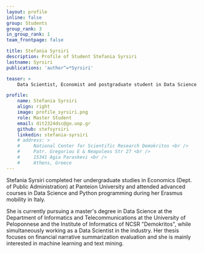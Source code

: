 ```yaml
---
layout: profile
inline: false
group: Students
group_rank: 3
in_group_rank: 1
team_frontpage: false

title: Stefania Syrsiri 
description: Profile of Student Stefania Syrsiri
lastname: Syrsiri
publications: 'author^=*Syrsiri'

teaser: >
    Data Scientist, Economist and postgraduate student in Data Science. I’m currently working on my thesis on the evaluation of summarization systems for financial documents.

profile:
    name: Stefania Syrsiri 
    align: right
    image: profile_syrsiri.png
    role: Master Student
    email: dit2324dsc@go.uop.gr
    github: stefsyrsiri
    linkedin: stefania-syrsiri
    # address: >
    #     National Center for Scientific Research Demokritos <br />
    #     Patr. Gregoriou E & Neapoleos Str 27 <br /> 
    #     15341 Agia Paraskevi <br />
    #     Athens, Greece
---
```


Stefania Syrsiri completed her undergraduate studies in Economics (Dept. of Public Administration) at Panteion University and attended advanced courses in Data Science and Python programming during her Erasmus mobility in Italy.

She is currently pursuing a master's degree in Data Science at the Department of Informatics and Telecommunications at the University of Peloponnese and the Institute of Informatics of NCSR "Demokritos", while simultaneously working as a Data Scientist in the industry. Her thesis focuses on financial narrative summarization evaluation and she is mainly interested in machine learning and text mining.